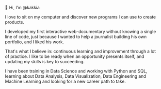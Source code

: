 👋 Hi, I’m @kakkia
 
I love to sit on my computer and discover new programs I can use to create products. 

I developed my first interactive web-documentary without knowing a single line of code, just because I wanted to help a journalist building his own portfolio, and I liked his work. 

That's what I believe in: continuous learning and improvement through a lot of practice. I like to be ready when an opportunity presents itself, and updating my skills is key to succeeding. 

I have been training in Data Science and working with Python and SQL, learning about Data Analysis, Data Visualization, Data Engineering and Machine Learning and looking for a new career path to take.  

<!---
kakkia/kakkia is a ✨ special ✨ repository because its `README.md` (this file) appears on your GitHub profile.
You can click the Preview link to take a look at your changes.
--->
